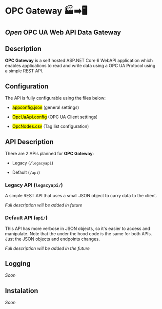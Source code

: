 # OPC Gateway :factory::arrow_right::desktop_computer:

## *Open* OPC UA Web API Data Gateway



## Description

**OPC Gateway** is a self hosted ASP.NET Core 6 WebAPI application which enables applications to read and write data using a OPC UA Protocol using a simple REST API.



## Configuration

The APi is fully configurable using the files below:

- <mark>appconfig.json</mark> (general settings)

- <mark>OpcUaApi.config</mark> (OPC UA Client settings)

- <mark>OpcNodes.csv</mark> (Tag list configuration)

## API Description

There are 2 APIs planned for **OPC Gateway**:

- Legacy (`/legacyapi`)

- Default (`/api`)

### Legacy API (`legacyapi/`)

A simple REST API that uses a small JSON object to carry data to the client.

_Full description will be added in future_

### Default API (`api/`)

This API has more verbose in JSON objects, so it's easier to access and manipulate. Note that the under the hood code is the same for both APIs. Just the JSON objects and endpoints changes.    

_Full description will be added in the future_

## Logging

*Soon*

## Instalation

*Soon*
